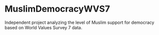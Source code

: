 # MuslimDemocracyWVS7
Independent project analyzing the level of Muslim support for democracy based on World Values Survey 7 data.
